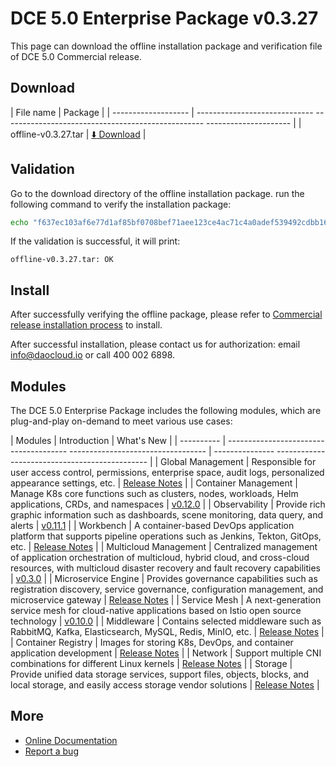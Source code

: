 # DCE 5.0 Enterprise Package v0.3.27

This page can download the offline installation package and verification file of DCE 5.0 Commercial release.

## Download

| File name | Package |
| ------------------- | ----------------------------- -------------------------------------------------- --------------------- |
| offline-v0.3.27.tar | [:arrow_down: Download](https://proxy-qiniu-download-public.daocloud.io/DaoCloud_Enterprise/dce5/offline-v0.3.27.tar) |

## Validation

Go to the download directory of the offline installation package. run the following command to verify the installation package:

```sh
echo "f637ec103af6e77d1af85bf0708bef71aee123ce4ac71c4a0adef539492cdbb1661a479d3e999cd51aa7cb47d49e001565908b237ef7999140e3435f6219bb08 offline -v0.3.27.tar" | sha512sum -c
```

If the validation is successful, it will print:

```none
offline-v0.3.27.tar: OK
```

## Install

After successfully verifying the offline package, please refer to [Commercial release installation process](../../install/commercial/start-install.md) to install.

After successful installation, please contact us for authorization: email info@daocloud.io or call 400 002 6898.

## Modules

The DCE 5.0 Enterprise Package includes the following modules, which are plug-and-play on-demand to meet various use cases:

| Modules | Introduction | What's New |
| ---------- | -------------------------------------- ---------------------------------- | --------------- ---------------------------------------------- |
| Global Management | Responsible for user access control, permissions, enterprise space, audit logs, personalized appearance settings, etc. | [Release Notes](../../ghippo/intro/release-notes.md) |
| Container Management | Manage K8s core functions such as clusters, nodes, workloads, Helm applications, CRDs, and namespaces | [v0.12.0](../../kpanda/intro/release-notes.md#v0120) |
| Observability | Provide rich graphic information such as dashboards, scene monitoring, data query, and alerts | [v0.11.1](../../insight/intro/releasenote.md#v0111) |
| Workbench | A container-based DevOps application platform that supports pipeline operations such as Jenkins, Tekton, GitOps, etc. | [Release Notes](../../amamba/intro/release-notes.md) |
| Multicloud Management | Centralized management of application orchestration of multicloud, hybrid cloud, and cross-cloud resources, with multicloud disaster recovery and fault recovery capabilities | [v0.3.0](../../kairship/intro/release-notes.md) |
| Microservice Engine | Provides governance capabilities such as registration discovery, service governance, configuration management, and microservice gateway | [Release Notes](../../skoala/intro/release-notes.md) |
| Service Mesh | A next-generation service mesh for cloud-native applications based on Istio open source technology | [v0.10.0](../../mspider/intro/release-notes.md) |
| Middleware | Contains selected middleware such as RabbitMQ, Kafka, Elasticsearch, MySQL, Redis, MinIO, etc. | [Release Notes](../../middleware/what.md) |
| Container Registry | Images for storing K8s, DevOps, and container application development | [Release Notes](../../kangaroo/release-notes.md) |
| Network | Support multiple CNI combinations for different Linux kernels | [Release Notes](../../network/modules/spiderpool/releasenotes.md) |
| Storage | Provide unified data storage services, support files, objects, blocks, and local storage, and easily access storage vendor solutions | [Release Notes](../../storage/hwameistor/releasenotes.md) |

## More

- [Online Documentation](../../dce/what.md)
- [Report a bug](https://github.com/DaoCloud/DaoCloud-docs/issues)
